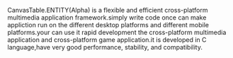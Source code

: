 CanvasTable.ENTITY(Alpha) is a flexible and efficient cross-platform multimedia application framework.simply write code once can make appliction run on the different desktop platforms and different mobile platforms.your can use it rapid development the cross-platform multimedia application and cross-platform game application.it is developed in C language,have very good performance, stability, and compatibility.
